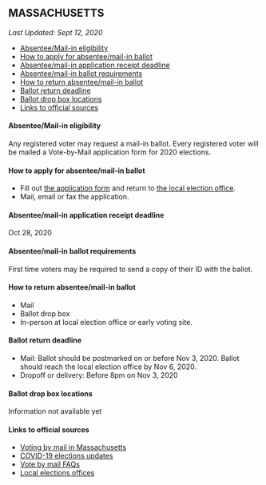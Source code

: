 ## MASSACHUSETTS

*Last Updated: Sept 12, 2020*

* [Absentee/Mail-in eligibility](#absenteemail-in-eligibility)
* [How to apply for absentee/mail-in ballot](#how-to-apply-for-absenteemail-in-ballot)
* [Absentee/mail-in application receipt deadline](#absenteemail-in-application-receipt-deadline)
* [Absentee/mail-in ballot requirements](#absenteemail-in-ballot-requirements)
* [How to return absentee/mail-in ballot](#how-to-return-absenteemail-in-ballot)
* [Ballot return deadline](#ballot-return-deadline)
* [Ballot drop box locations](#ballot-drop-box-locations)
* [Links to official sources](#links-to-official-sources)


#### Absentee/Mail-in eligibility
Any registered voter may request a mail-in ballot. Every registered voter will be mailed a Vote-by-Mail application form for 2020 elections. 


#### How to apply for absentee/mail-in ballot
* Fill out [the application form](https://www.sec.state.ma.us/ele/elepdf/2020-Vote-by-Mail-Application.pdf) and return to [the local election office](https://www.sec.state.ma.us/ele/eleev/ev-find-my-election-office.htm).
* Mail, email or fax the application.


#### Absentee/mail-in application receipt deadline
Oct 28, 2020


#### Absentee/mail-in ballot requirements
First time voters may be required to send a copy of their ID with the ballot.


#### How to return absentee/mail-in ballot
* Mail
* Ballot drop box
* In-person at local election office or early voting site.


#### Ballot return deadline
* Mail: Ballot should be postmarked on or before Nov 3, 2020. Ballot should reach the local
election office by Nov 6, 2020.
* Dropoff or delivery: Before 8pm on Nov 3, 2020


#### Ballot drop box locations
Information not available yet


#### Links to official sources
* [Voting by mail in Massachusetts](https://www.sec.state.ma.us/ele/eleev/early-voting-by-mail.htm)
* [COVID-19 elections updates](https://www.sec.state.ma.us/ele/covid-19/covid-19.htm)
* [Vote by mail FAQs](https://www.sec.state.ma.us/ele/eleev/early-voting-faq.htm)
* [Local elections offices](https://www.sec.state.ma.us/ele/eleev/ev-find-my-election-office.htm)

